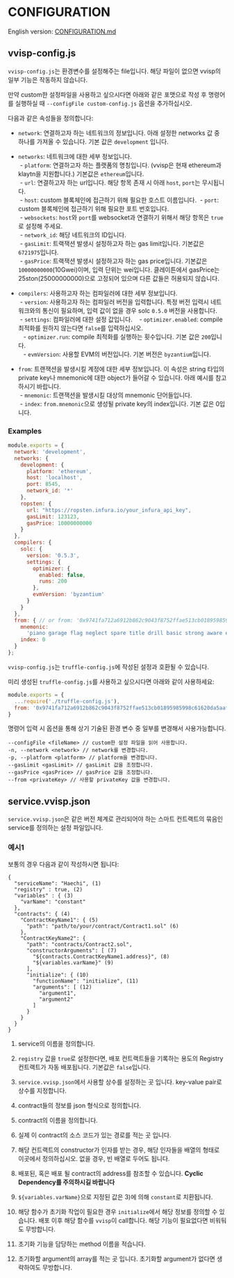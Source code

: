 # CONFIGURATION

English version: [CONFIGURATION.md](./CONFIGURATION.md)

## <a name="config"></a>vvisp-config.js

`vvisp-config.js`는 환경변수를 설정해주는 file입니다.
해당 파일이 없으면 vvisp의 일부 기능은 작동하지 않습니다. 

만약 custom한 설정파일을 사용하고 싶으시다면 아래와 같은 포맷으로 작성 후 명령어를 실행하실 때 `--configFile custom-config.js` 옵션을 추가하십시오.

다음과 같은 속성들을 정의합니다:

- `network`:
    연결하고자 하는 네트워크의 정보입니다.
    아래 설정한 networks 값 중 하나를 가져올 수 있습니다.
    기본 값은 `development` 입니다. 

- `networks`:
    네트워크에 대한 세부 정보입니다.  
  &nbsp;- `platform`:
        연결하고자 하는 플랫폼의 명칭입니다. (vvisp은 현재 ethereum과 klaytn을 지원합니다.)
        기본값은 `ethereum`입니다.  
&nbsp;- `url`:
        연결하고자 하는 url입니다.
        해당 항목 존재 시 아래 `host`, `port`는 무시됩니다.  
&nbsp;- `host`:
        custom 블록체인에 접근하기 위해 필요한 호스트 이름입니다.
&nbsp;- `port`:
        custom 블록체인에 접근하기 위해 필요한 포트 번호입니다.  
&nbsp;- `websockets`:
        `host`와 `port`를 websocket과 연결하기 위해서 해당 항목은 `true`로 설정해 주세요.   
&nbsp;- `network_id`:
        해당 네트워크의 ID입니다.  
&nbsp;- `gasLimit`:
        트랙잭션 발생시 설정하고자 하는 gas limit입니다.
        기본값은 `6721975`입니다.  
&nbsp;- `gasPrice`:
        트랙잭션 발생시 설정하고자 하는 gas price입니다.
        기본값은 `10000000000`(10Gwei)이며, 입력 단위는 wei입니다.
        클레이튼에서 gasPrice는 25ston(25000000000)으로 고정되어 있으며 다른 값들은 허용되지 않습니다.  

- `compilers`:
    사용하고자 하는 컴파일러에 대한 세부 정보입니다.  
&nbsp;- `version`:
        사용하고자 하는 컴파일러 버전을 입력합니다.
        특정 버전 입력시 네트워크와의 통신이 필요하며, 입력 값이 없을 경우 solc `0.5.0` 버전을 사용합니다.  
&nbsp;- `settings`:
        컴파일러에 대한 설정 값입니다.
&nbsp; &nbsp;- `optimizer.enabled`:
            compile 최적화를 원하지 않는다면 `false`를 입력하십시오.  
&nbsp; &nbsp;- `optimizer.run`:
            compile 최적화를 실행하는 횟수입니다.
            기본 값은 `200`입니다.  
&nbsp; &nbsp;- `evmVersion`:
            사용할 EVM의 버전입니다.
            기본 버전은 `byzantium`입니다.

- `from`:
    트랜잭션을 발생시킬 계정에 대한 세부 정보입니다.
    이 속성은 string 타입의 private key나 mnemonic에 대한 object가 들어갈 수 있습니다.
    아래 예시를 참고하시기 바랍니다.   
&nbsp;- `mnemonic`:
        트랜잭션을 발생시킬 대상의 mnemonic 단어들입니다.  
&nbsp;- `index`:
        `from.mnemonic`으로 생성될 private key의 index입니다.
        기본 값은 0입니다.  

### Examples

```javascript
module.exports = {
  network: 'development',
  networks: {
    development: {
      platform: 'ethereum',
      host: 'localhost',
      port: 8545,
      network_id: '*'
    },
    ropsten: {
      url: "https://ropsten.infura.io/your_infura_api_key",
      gasLimit: 123123,
      gasPrice: 10000000000
    }
  },
  compilers: {
    solc: {
      version: '0.5.3',
      settings: {
        optimizer: {
          enabled: false,
          runs: 200
        },
        evmVersion: 'byzantium'
      }
    }
  },
  from: { // or from: '0x9741fa712a6912b862c9043f8752ffae513cb01895985998c61620da5aaf2d2d'
    mnemonic:
      'piano garage flag neglect spare title drill basic strong aware enforce fury',
    index: 0
  }
};
```

`vvisp-config.js`는 `truffle-config.js`에 작성된 설정과 호환될 수 있습니다.

미리 생성된 `truffle-config.js`를 사용하고 싶으시다면 아래와 같이 사용하세요:
```javascript
module.exports = {
  ...require('./truffle-config.js'),
  from: '0x9741fa712a6912b862c9043f8752ffae513cb01895985998c61620da5aaf2d2d'
}
```

명령어 입력 시 옵션을 통해 상기 기술된 환경 변수 중 일부를 변경해서 사용가능합니다.
```
--configFile <fileName> // custom한 설정 파일을 읽어 사용합니다.
-n, --network <network> // network를 변경합니다.
-p, --platform <platform> // platform을 변경합니다.
--gasLimit <gasLimit> // gasLimit 값을 조정합니다.
--gasPrice <gasPrice> // gasPrice 값을 조정합니다.
--from <privateKey> // 사용할 privateKey 값을 변경합니다.
```

## <a name="service"></a>service.vvisp.json

`service.vvisp.json`은 같은 버전 체계로 관리되어야 하는 스마트 컨트랙트의 묶음인 service를 정의하는 설정 파일입니다. 

### 예시1
보통의 경우 다음과 같이 작성하시면 됩니다:
```
{
  "serviceName": "Haechi", (1)
  "registry" : true, (2)
  "variables" : { (3)
    "varName": "constant"
  },
  "contracts": { (4)
    "ContractKeyName1": { (5)
      "path": "path/to/your/contract/Contract1.sol" (6)
    },
    "ContractKeyName2": {
      "path": "contracts/Contract2.sol",
      "constructorArguments": [ (7)
        "${contracts.ContractKeyName1.address}", (8)
        "${variables.varName}" (9)
      ],
      "initialize": { (10)
        "functionName": "initialize", (11)
        "arguments": [ (12)
          "argument1",
          "argument2"
        ]
      }
    }
  }
}
```

1. service의 이름을 정의합니다.

1. `registry` 값을 `true`로 설정한다면, 배포 컨트랙트들을 기록하는 용도의 Registry 컨트랙트가 자동 배포됩니다.
   기본값은 `false`입니다.

1. `service.vvisp.json`에서 사용할 상수를 설정하는 곳 입니다.
key-value pair로 상수를 지정합니다.

1. contract들의 정보를 json 형식으로 정의합니다.

1. contract의 이름을 정의합니다.

1. 실제 이 contract의 소스 코드가 있는 경로를 적는 곳 입니다.

1. 해당 컨트랙트의 constructor가 인자를 받는 경우, 해당 인자들을 배열의 형태로 이곳에서 정의하십시오.
없을 경우, 빈 배열로 두어도 됩니다.

1. 배포된, 혹은 배포 될 contract의 address를 참조할 수 있습니다.
**Cyclic Dependency를 주의하시길 바랍니다** 

1. `${variables.varName}`으로 지정된 값은 3)에 의해 `constant`로 치환됩니다. 

1. 해당 함수가 초기화 작업이 필요한 경우 `initialize`에서 해당 정보를 정의할 수 있습니다.
배포 이후 해당 함수를 `vvisp`이 call합니다.
해당 기능이 필요없다면 비워둬도 무방합니다.

1. 초기화 기능을 담당하는 method 이름을 적습니다.

1. 초기화할 argument의 array를 적는 곳 입니다.
초기화할 argument가 없다면 생략하여도 무방합니다.
